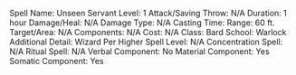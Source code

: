 
Spell Name: Unseen Servant
Level: 1
Attack/Saving Throw: N/A
Duration: 1 hour
Damage/Heal: N/A
Damage Type: N/A
Casting Time: 
Range: 60 ft.
Target/Area: N/A
Components: N/A
Cost: N/A
Class: Bard
School:  Warlock
Additional Detail:  Wizard
Per Higher Spell Level: N/A
Concentration Spell: N/A
Ritual Spell: N/A
Verbal Component: No
Material Component: Yes
Somatic Component: Yes
